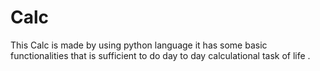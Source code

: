 # Calc
This Calc is made by using python language it has some basic functionalities that is sufficient to do day to day calculational task of life .

